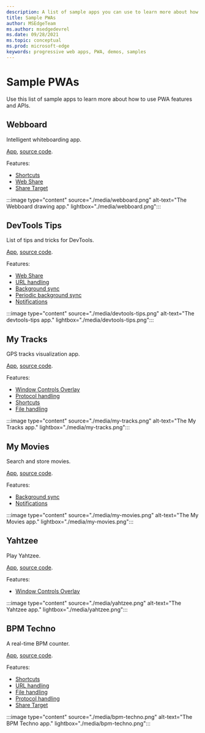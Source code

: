 ```yaml
---
description: A list of sample apps you can use to learn more about how to build Programmable Web Apps (PWAs).
title: Sample PWAs
author: MSEdgeTeam
ms.author: msedgedevrel
ms.date: 09/28/2021
ms.topic: conceptual
ms.prod: microsoft-edge
keywords: progressive web apps, PWA, demos, samples
---
```

# Sample PWAs

Use this list of sample apps to learn more about how to use PWA features and APIs.

## Webboard

Intelligent whiteboarding app.

[App][Webboard], [source code][WebboardSourceCode].

Features:

*  [Shortcuts][FeatureShortcut]
*  [Web Share][FeatureShare]
*  [Share Target][FeatureShareTarget]

:::image type="content" source="./media/webboard.png" alt-text="The Webboard drawing app." lightbox="./media/webboard.png":::

## DevTools Tips

List of tips and tricks for DevTools.

[App][DevToolsTips], [source code][DevToolsTipsSourceCode].

Features:

*  [Web Share][FeatureShare]
*  [URL handling][FeatureUrlHandling]
*  [Background sync][FeatureBackgroundSync]
*  [Periodic background sync][FeaturePeriodicBackgroundSync]
*  [Notifications][FeatureNotifications]

:::image type="content" source="./media/devtools-tips.png" alt-text="The devtools-tips app." lightbox="./media/devtools-tips.png":::

## My Tracks

GPS tracks visualization app.

[App][MyTracks], [source code][MyTracksSourceCode].

Features:

*  [Window Controls Overlay][FeatureWindowControlsOverlay]
*  [Protocol handling][FeatureProtocolHandling]
*  [Shortcuts][FeatureShortcut]
*  [File handling][FeatureFileHandling]

:::image type="content" source="./media/my-tracks.png" alt-text="The My Tracks app." lightbox="./media/my-tracks.png":::

## My Movies

Search and store movies.

[App][MyMovies], [source code][MyMoviesSourceCode].

Features:

*  [Background sync][FeatureBackgroundSync]
*  [Notifications][FeatureNotifications]

:::image type="content" source="./media/my-movies.png" alt-text="The My Movies app." lightbox="./media/my-movies.png":::

## Yahtzee

Play Yahtzee.

[App][Yahtzee], [source code][YahtzeeSourceCode].

Features:

*  [Window Controls Overlay][FeatureWindowControlsOverlay]

:::image type="content" source="./media/yahtzee.png" alt-text="The Yahtzee app." lightbox="./media/yahtzee.png":::

## BPM Techno

A real-time BPM counter.

[App][BPMTechno], [source code][BPMTechnoSourceCode].

Features:

*  [Shortcuts][FeatureShortcut]
*  [URL handling][FeatureUrlHandling]
*  [File handling][FeatureFileHandling]
*  [Protocol handling][FeatureProtocolHandling]
*  [Share Target][FeatureShareTarget]

:::image type="content" source="./media/bpm-techno.png" alt-text="The BPM Techno app." lightbox="./media/bpm-techno.png":::


<!-- ====================================================================== -->
<!-- Links -->
[Webboard]: https://webboard.app/ "Webboard"
[WebboardSourceCode]: https://github.com/pwa-builder/web-whiteboard "Webboard | GitHub"
[DevToolsTips]: https://devtoolstips.org "DevTools Tips"
[DevToolsTipsSourceCode]: https://github.com/captainbrosset/devtools-tips "DevTools Tips | GitHub"
[MyTracks]: https://captainbrosset.github.io/mytracks/ "My Tracks"
[MyTracksSourceCode]: https://github.com/captainbrosset/mytracks "My Tracks | GitHub"
[MyMovies]: https://quirky-rosalind-ac1e65.netlify.app/ "My Movies"
[MyMoviesSourceCode]: https://github.com/captainbrosset/movies-db-pwa "My Movies | GitHub"
[Yahtzee]: https://yahtzee-pwa.glitch.me/ "Yahtzee"
[YahtzeeSourceCode]: https://glitch.com/edit/#!/yahtzee-pwa "Yahtzee | Glitch"
[BPMTechno]: https://bpmtech.no/ "BPM Techno - Free Online Real-Time BPM Counter for DJ"
[BPMTechnoSourceCode]: https://github.com/webmaxru/bpm-counter "BPM Techno | GitHub"

[FeatureShortcut]: ./how-to/shortcuts.md "Define app shortcuts | Microsoft Docs"
[FeatureShare]: ./how-to/share.md#sharing-content "Sharing content | Microsoft Docs"
[FeatureShareTarget]: ./how-to/share.md#receiving-shared-content "Receiving shared content | Microsoft Docs"
[FeatureUrlHandling]: ./how-to/handle-urls.md "Handle URLs in Progressive Web Apps | Microsoft Docs"
[FeatureWindowControlsOverlay]: ./how-to/window-controls-overlay.md "Display content in the title bar | Microsoft Docs"
[FeatureProtocolHandling]: ./how-to/handle-protocols.md "Handle protocols in Progressive Web Apps | Microsoft Docs"
[FeatureFileHandling]: ./how-to/handle-files.md "Handle files in Progressive Web Apps | Microsoft Docs"
[FeaturePeriodicBackgroundSync]: ./how-to/background-syncs.md#regularly-get-fresh-content-with-the-periodic-background-sync-api "Regularly get fresh content with the Periodic Background Sync API | Microsoft Docs"
[FeatureBackgroundSync]: ./how-to/background-syncs.md#synchronize-data-with-the-server-with-the-background-sync-api "Synchronize data with the server with the Background Sync API | Microsoft Docs"
[FeatureNotifications]: ./how-to/notifications-badges.md#display-notifications-in-the-action-center "Display notifications in the action center | Microsoft Docs"
